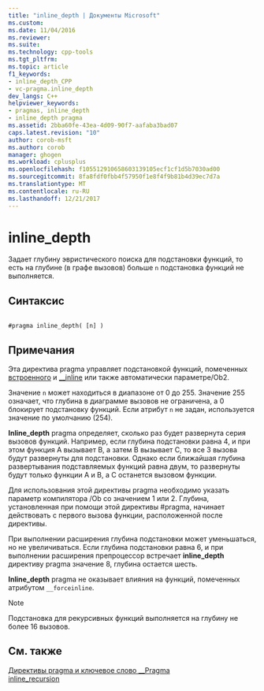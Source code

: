 ```yaml
---
title: "inline_depth | Документы Microsoft"
ms.custom: 
ms.date: 11/04/2016
ms.reviewer: 
ms.suite: 
ms.technology: cpp-tools
ms.tgt_pltfrm: 
ms.topic: article
f1_keywords:
- inline_depth_CPP
- vc-pragma.inline_depth
dev_langs: C++
helpviewer_keywords:
- pragmas, inline_depth
- inline_depth pragma
ms.assetid: 2bba60fe-43ea-4d09-90f7-aafaba3bad07
caps.latest.revision: "10"
author: corob-msft
ms.author: corob
manager: ghogen
ms.workload: cplusplus
ms.openlocfilehash: f105512910658603139105ecf1cf1d5b7030ad00
ms.sourcegitcommit: 8fa8fdf0fbb4f57950f1e8f4f9b81b4d39ec7d7a
ms.translationtype: MT
ms.contentlocale: ru-RU
ms.lasthandoff: 12/21/2017
---
```

# <a name="inlinedepth"></a>inline_depth
Задает глубину эвристического поиска для подстановки функций, то есть на глубине (в графе вызовов) больше `n` подстановка функций не выполняется.  
  
## <a name="syntax"></a>Синтаксис  
  
```  
  
#pragma inline_depth( [n] )  
```  
  
## <a name="remarks"></a>Примечания  
 Эта директива pragma управляет подстановкой функций, помеченных [встроенного](../cpp/inline-functions-cpp.md) и [__inline](../cpp/inline-functions-cpp.md) или также автоматически параметре/Ob2.  
  
 Значение `n` может находиться в диапазоне от 0 до 255. Значение 255 означает, что глубина в диаграмме вызовов не ограничена, а 0 блокирует подстановку функций.  Если атрибут `n` не задан, используется значение по умолчанию (254).  
  
 **Inline_depth** pragma определяет, сколько раз будет развернута серия вызовов функций. Например, если глубина подстановки равна 4, и при этом функция A вызывает B, а затем B вызывает C, то все 3 вызова будут развернуты для подстановки. Однако если ближайшая глубина развертывания подставляемых функций равна двум, то развернуты будут только функции A и B, а C останется вызовом функции.  
  
 Для использования этой директивы pragma необходимо указать параметр компилятора /Ob со значением 1 или 2. Глубина, установленная при помощи этой директивы #pragma, начинает действовать с первого вызова функции, расположенной после директивы.  
  
 При выполнении расширения глубина подстановки может уменьшаться, но не увеличиваться. Если глубина подстановки равна 6, и при выполнении расширения препроцессор встречает **inline_depth** директиву pragma значение 8, глубина остается шесть.  
  
 **Inline_depth** pragma не оказывает влияния на функций, помеченных атрибутом `__forceinline`.  
  
> [!NOTE]
>  Подстановка для рекурсивных функций выполняется на глубину не более 16 вызовов.  
  
## <a name="see-also"></a>См. также  
 [Директивы pragma и ключевое слово __Pragma](../preprocessor/pragma-directives-and-the-pragma-keyword.md)   
 [inline_recursion](../preprocessor/inline-recursion.md)